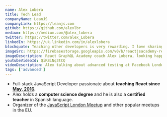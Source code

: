 ```yaml
---
name: Alex Lobera
title: Tech Lead
companyName: LeanJS
companyLink: https://leanjs.com
gitHub: https://github.com/alexlbr
medium: https://medium.com/@alex_lobera
twitter: https://twitter.com/alex_Lobera
linkedIn: https://uk.linkedin.com/in/alexlobera
blockquote: Teaching other developers is very rewarding. I love sharing what I've learned in my career to help others grow and give back. I think this is what really makes our industry move forward.
imageSrc: https://firebasestorage.googleapis.com/v0/b/reactjsacademy-react.appspot.com/o/team%2Falex.jpg?alt=media
imageDescription: React GraphQL Academy coach Alex Lobera, looking happy with mountains in the background
youtubeVideoId: QiR8iNq3tCQ
videoDescription: Alex talking about advanced testing at Facebook London HQ
tags: ['advanced']
---
```


- Full-stack JavaScript Developer passionate about <strong>teaching React since <a href="https:/www.meetup.com/JavaScript-London/events/230287691/">May, 2016</a></strong>.
- Alex holds a <strong>computer science degree</strong> and he is also a <strong>certified teacher</strong> in Spanish language.
- Organizer of the <a href="https://www.meetup.com/JavaScript-london/">JavaScript London Meetup</a> and other popular meetups in the EU.
